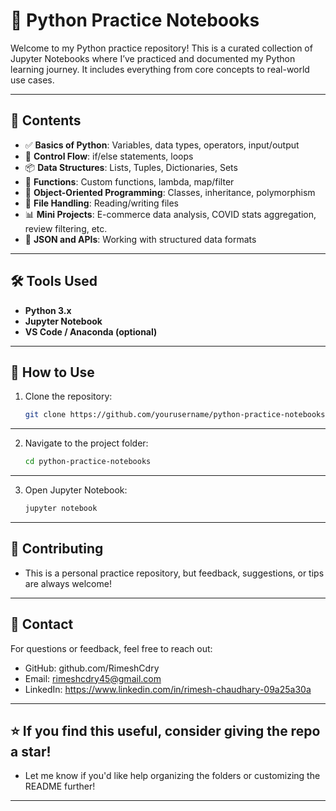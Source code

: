 # 🐍 Python Practice Notebooks

Welcome to my Python practice repository! This is a curated collection of Jupyter Notebooks where I’ve practiced and documented my Python learning journey. It includes everything from core concepts to real-world use cases.

---

## 📘 Contents

- ✅ **Basics of Python**: Variables, data types, operators, input/output
- 🔁 **Control Flow**: if/else statements, loops
- 📦 **Data Structures**: Lists, Tuples, Dictionaries, Sets
- 🧮 **Functions**: Custom functions, lambda, map/filter
- 🧱 **Object-Oriented Programming**: Classes, inheritance, polymorphism
- 📂 **File Handling**: Reading/writing files
- 📊 **Mini Projects**: E-commerce data analysis, COVID stats aggregation, review filtering, etc.
- 📓 **JSON and APIs**: Working with structured data formats

---

## 🛠 Tools Used

- **Python 3.x**
- **Jupyter Notebook**
- **VS Code / Anaconda (optional)**

---

## 🚀 How to Use

1. Clone the repository:
   ```bash
   git clone https://github.com/yourusername/python-practice-notebooks.git
   ```
---

2. Navigate to the project folder:
   ```bash
   cd python-practice-notebooks
   ```
---

3. Open Jupyter Notebook:
   ```bash
   jupyter notebook
   ```
---

## 🤝 Contributing
- This is a personal practice repository, but feedback, suggestions, or tips are always welcome!
---

## 👥 Contact
For questions or feedback, feel free to reach out:
  - GitHub: github.com/RimeshCdry
  - Email: rimeshcdry45@gmail.com
  - LinkedIn: https://www.linkedin.com/in/rimesh-chaudhary-09a25a30a
---

## ⭐ If you find this useful, consider giving the repo a star!
- Let me know if you'd like help organizing the folders or customizing the README further!
---

